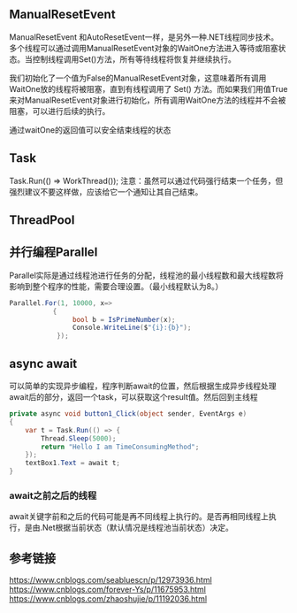 ## ManualResetEvent
ManualResetEvent 和AutoResetEvent一样，是另外一种.NET线程同步技术。  
多个线程可以通过调用ManualResetEvent对象的WaitOne方法进入等待或阻塞状态。当控制线程调用Set()方法，所有等待线程将恢复并继续执行。  

我们初始化了一个值为False的ManualResetEvent对象，这意味着所有调用WaitOne放的线程将被阻塞，直到有线程调用了 Set() 方法。而如果我们用值True来对ManualResetEvent对象进行初始化，所有调用WaitOne方法的线程并不会被阻塞，可以进行后续的执行。  

通过waitOne的返回值可以安全结束线程的状态

## Task
Task.Run(() => WorkThread());
注意：虽然可以通过代码强行结束一个任务，但强烈建议不要这样做，应该给它一个通知让其自己结束。

## ThreadPool

## 并行编程Parallel
Parallel实际是通过线程池进行任务的分配，线程池的最小线程数和最大线程数将影响到整个程序的性能，需要合理设置。（最小线程默认为8。）  
````C#
Parallel.For(1, 10000, x=> 
           {
                bool b = IsPrimeNumber(x);              
                Console.WriteLine($"{i}:{b}");
            });

````

## async await
可以简单的实现异步编程，程序判断await的位置，然后根据生成异步线程处理await后的部分，返回一个task，可以获取这个result值。然后回到主线程
```C#
private async void button1_Click(object sender, EventArgs e)
{
    var t = Task.Run(() => {
        Thread.Sleep(5000);
        return "Hello I am TimeConsumingMethod";
    });
    textBox1.Text = await t;
}
```
### await之前之后的线程
await关键字前和之后的代码可能是再不同线程上执行的。是否再相同线程上执行，是由.Net根据当前状态（默认情况是线程池当前状态）决定。

## 参考链接
https://www.cnblogs.com/seabluescn/p/12973936.html
https://www.cnblogs.com/forever-Ys/p/11675953.html
https://www.cnblogs.com/zhaoshujie/p/11192036.html